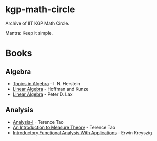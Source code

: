 # kgp-math-circle
Archive of IIT KGP Math Circle.

Mantra: Keep it simple.

# Books

## Algebra
* [Topics in Algebra](https://marinazahara22.files.wordpress.com/2013/10/i-n-herstein-topics-in-algebra-2nd-edition-1975-wiley-international-editions-john-wiley-and-sons-wie-1975.pdf) - I. N. Herstein
* [Linear Algebra](http://www.math.pku.edu.cn/teachers/anjp/textbook.pdf) - Hoffman and Kunze
* [Linear Algebra](http://down.scilib.org/O1/O15/O15-Linear-Algebra-and-its-Applications-2ed-Peter-D.-Lax.pdf) - Peter D. Lax

## Analysis
* [Analysis-I](https://www.springer.com/fr/book/9789811017896) - Terence Tao
* [An Introduction to Measure Theory](https://terrytao.files.wordpress.com/2011/01/measure-book1.pdf) - Terence Tao
* [Introductory Functional Analysis With Applications](http://www-personal.acfr.usyd.edu.au/spns/cdm/resources/Kreyszig%20-%20Introductory%20Functional%20Analysis%20with%20Applications.pdf) - Erwin Kreyszig
